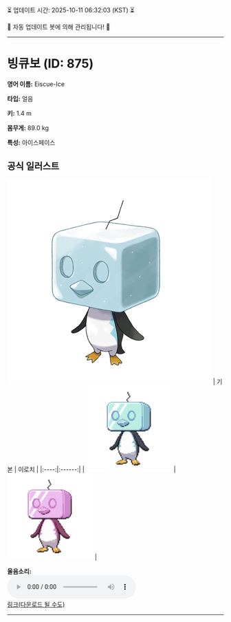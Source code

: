 
⏳ 업데이트 시간: 2025-10-11 06:32:03 (KST) ⏳

🤖 자동 업데이트 봇에 의해 관리됩니다! 🤖

---

# 빙큐보 (ID: 875)
**영어 이름:** Eiscue-Ice

**타입:** 얼음

**키:** 1.4 m

**몸무게:** 89.0 kg

**특성:** 아이스페이스

## 공식 일러스트
![](https://raw.githubusercontent.com/PokeAPI/sprites/master/sprites/pokemon/other/official-artwork/875.png)
| 기본 | 이로치 |
|:----:|:------:|
| <img src="https://raw.githubusercontent.com/PokeAPI/sprites/master/sprites/pokemon/875.png" width="200"> | <img src="https://raw.githubusercontent.com/PokeAPI/sprites/master/sprites/pokemon/shiny/875.png" width="200"> |

**울음소리:**<br><audio controls src="https://raw.githubusercontent.com/PokeAPI/cries/main/cries/pokemon/latest/875.ogg"></audio><br> [링크(다운로드 될 수도)](https://raw.githubusercontent.com/PokeAPI/cries/main/cries/pokemon/latest/875.ogg)


---
